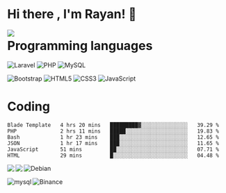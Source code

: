 # Hi there , I'm Rayan! 👋

<img  align="left"  src="https://user-images.githubusercontent.com/94997828/195132053-9f3eafcb-2b0f-4a19-9e6d-f625e20c7d50.png"/>



# Programming languages

![Laravel](https://img.shields.io/badge/laravel-%23FF2D20.svg?style=for-the-badge&logo=laravel&logoColor=white)
![PHP](https://img.shields.io/badge/php-%23777BB4.svg?style=for-the-badge&logo=php&logoColor=white)
![MySQL](https://img.shields.io/badge/mysql-%2300f.svg?style=for-the-badge&logo=mysql&logoColor=white)

![Bootstrap](https://img.shields.io/badge/bootstrap-%23563D7C.svg?style=for-the-badge&logo=bootstrap&logoColor=white)
![HTML5](https://img.shields.io/badge/html5-%23E34F26.svg?style=for-the-badge&logo=html5&logoColor=white)
![CSS3](https://img.shields.io/badge/css3-%231572B6.svg?style=for-the-badge&logo=css3&logoColor=white)
![JavaScript](https://img.shields.io/badge/javascript-%23323330.svg?style=for-the-badge&logo=javascript&logoColor=%23F7DF1E)

# Coding

<!--START_SECTION:waka-->

```text
Blade Template   4 hrs 20 mins   █████████▓░░░░░░░░░░░░░░░   39.29 %
PHP              2 hrs 11 mins   █████░░░░░░░░░░░░░░░░░░░░   19.83 %
Bash             1 hr 23 mins    ███░░░░░░░░░░░░░░░░░░░░░░   12.65 %
JSON             1 hr 17 mins    ███░░░░░░░░░░░░░░░░░░░░░░   11.65 %
JavaScript       51 mins         ██░░░░░░░░░░░░░░░░░░░░░░░   07.71 %
HTML             29 mins         █░░░░░░░░░░░░░░░░░░░░░░░░   04.48 %
```

<!--END_SECTION:waka-->

![Debian](https://img.shields.io/badge/Debian-D70A53?style=for-the-badge&logo=debian&logoColor=white)
<img  align="left"  src="https://img.shields.io/badge/Linux-FCC624?style=for-the-badge&logo=linux&logoColor=black"/>
<img  align="left"  src="https://img.shields.io/badge/mac%20os-000000?style=for-the-badge&logo=macos&logoColor=F0F0F0"/>


<img  align="left"  alt="mysql" src="https://img.shields.io/badge/linkedin-%230077B5.svg?style=for-the-badge&logo=linkedin&logoColor=white"/>
<img align="left" alt="Binance" src="https://img.shields.io/badge/Binance-FCD535?style=for-the-badge&logo=binance&logoColor=white"/>
